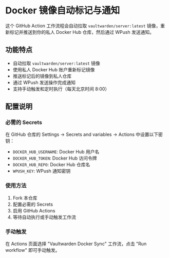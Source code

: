 # Docker 镜像自动标记与通知

这个 GitHub Action 工作流程会自动拉取 `vaultwarden/server:latest` 镜像，重新标记并推送到你的私人 Docker Hub 仓库，然后通过 WPush 发送通知。

## 功能特点

- 自动拉取 `vaultwarden/server:latest` 镜像
- 使用私人 Docker Hub 账户重新标记镜像
- 推送标记后的镜像到私人仓库
- 通过 WPush 发送操作完成通知
- 支持手动触发和定时执行（每天北京时间 8:00）

## 配置说明

### 必需的 Secrets

在 GitHub 仓库的 Settings -> Secrets and variables -> Actions 中设置以下密钥：

- `DOCKER_HUB_USERNAME`: Docker Hub 用户名
- `DOCKER_HUB_TOKEN`: Docker Hub 访问令牌
- `DOCKER_HUB_REPO`: Docker Hub 仓库名
- `WPUSH_KEY`: WPush 通知密钥

### 使用方法

1. Fork 本仓库
2. 配置必需的 Secrets
3. 启用 GitHub Actions
4. 等待自动执行或手动触发工作流

### 手动触发

在 Actions 页面选择 "Vaultwarden Docker Sync" 工作流，点击 "Run workflow" 即可手动触发。

